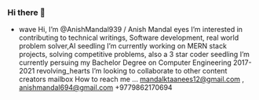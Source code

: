 ### Hi there 👋

<!--
**codesonu1/codesonu1** is a ✨ _special_ ✨ repository because its `README.md` (this file) appears on your GitHub profile.

Here are some ideas to get you started:

- 🔭 ’m currently working on ...
- 🌱 I’m currently learning ...
- 👯 I’m looking to collaborate on ...
- 🤔 I’m looking for help with ...
- 💬 Ask me about ...
- 📫 How to reach me: ...
- 😄 Pronouns: ...
- ⚡ Fun fact: ...
-->
- wave Hi, I’m @AnishMandal939 / Anish Mandal
eyes I’m interested in contributing to technical writings, Software development, real world problem solver,AI
seedling I’m currently working on MERN stack projects, solving competitive problems, also a 3 star coder
seedling I’m currently persuing my Bachelor Degree on Computer Engineering 2017-2021
revolving_hearts I’m looking to collaborate to other content creators
mailbox How to reach me ... mandalktaanees12@gmail.com , anishmandal694@gmail.com +9779862170694
